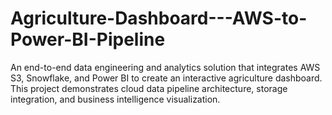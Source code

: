 # Agriculture-Dashboard---AWS-to-Power-BI-Pipeline
An end-to-end data engineering and analytics solution that integrates AWS S3, Snowflake, and Power BI to create an interactive agriculture dashboard. This project demonstrates cloud data pipeline architecture, storage integration, and business intelligence visualization.

